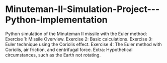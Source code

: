 # Minuteman-II-Simulation-Project---Python-Implementation
Python simulation of the Minuteman II missile with the Euler method:  Exercise 1: Missile Overview. Exercise 2: Basic calculations. Exercise 3: Euler technique using the Coriolis effect. Exercise 4: The Euler method with Coriolis, air friction, and centrifugal force. Extra: Hypothetical circumstances, such as the Earth not rotating.
